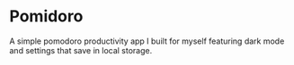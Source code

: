 # Pomidoro
A simple pomodoro productivity app I built for myself featuring dark mode and settings that save in local storage.

